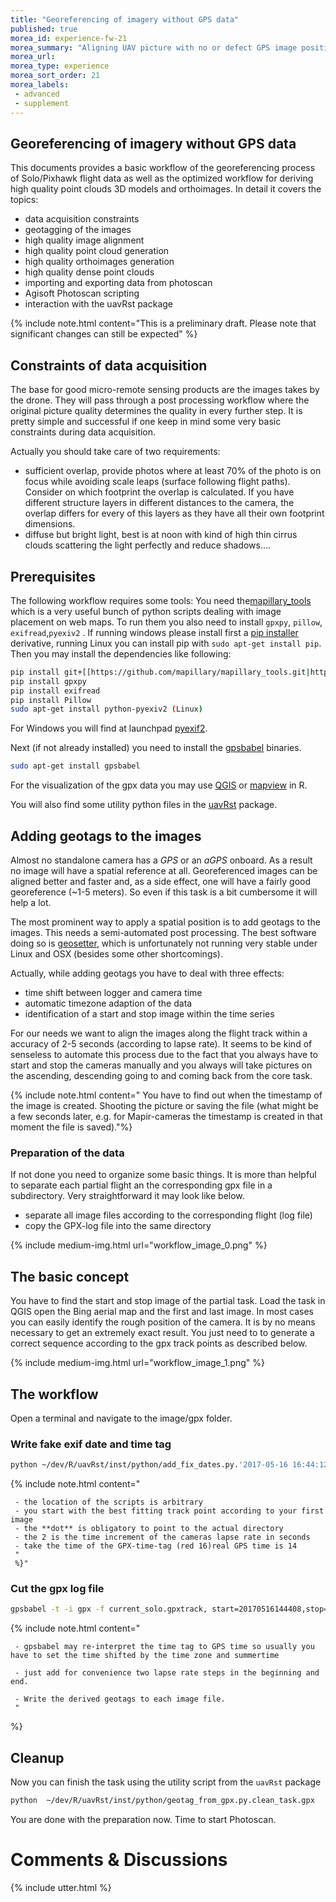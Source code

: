 ```yaml
---
title: "Georeferencing of imagery without GPS data"
published: true
morea_id: experience-fw-21
morea_summary: "Aligning UAV picture with no or defect GPS image positions"
morea_url: 
morea_type: experience
morea_sort_order: 21
morea_labels:
 - advanced
 - supplement
---
```


## Georeferencing of imagery without GPS data

This documents provides a basic workflow of the georeferencing process of Solo/Pixhawk flight data as well as the optimized workflow for deriving high quality point clouds 3D models and orthoimages. In detail it covers the topics:

  - data acquisition constraints 
  - geotagging of the images
  - high quality image alignment 
  - high quality point cloud generation
  - high quality orthoimages generation
  - high quality dense point clouds  
  - importing and exporting data from photoscan 
  - Agisoft Photoscan scripting
  - interaction with the uavRst package

{% include note.html content="This is a preliminary draft. Please note that significant changes can still be expected" %}
  


## Constraints of data acquisition 


The base for good micro-remote sensing products are the images takes by the drone. They will pass through a post processing workflow where the original picture quality determines the quality in every further step. It is pretty simple and successful if one keep in mind some very basic constraints during data acquisition.

Actually you should take care of two requirements:

* sufficient overlap, provide photos where at least 70% of the photo is on focus while avoiding scale leaps (surface following flight paths). Consider on which footprint the overlap is calculated. If you have different structure layers in different distances to the camera, the overlap differs for every of this layers as they have all their own footprint dimensions.
* diffuse but bright light, best is at noon with kind of high thin cirrus clouds scattering the light perfectly and reduce shadows....

## Prerequisites 


The following workflow requires some tools: You need the[mapillary_tools](https://github.com/mapillary/mapillary_tools) which is a very useful bunch of python scripts dealing with image placement on web maps. To run them you also need to install `gpxpy`, `pillow`, `exifread`,`pyexiv2` . If running windows please install first a [pip installer](https://sites.google.com/site/pydatalog/python/pip-for-windows) derivative, running Linux you can install pip with `sudo apt-get install pip`. Then you may install the dependencies like following:

```bash
pip install git+[[https://github.com/mapillary/mapillary_tools.git|https://github.com/mapillary/mapillary_tools.git]]
pip install gpxpy
pip install exifread
pip install Pillow
sudo apt-get install python-pyexiv2 (Linux)
```

For Windows you will find at launchpad [pyexif2](http://launchpad.net/pyexiv2/0.3.x/0.3.2/+download/pyexiv2-0.3.2-py27-amd64.exe).

Next (if not already installed) you need to install the [gpsbabel](https://www.gpsbabel.org) binaries.

```bash
sudo apt-get install gpsbabel
``` 

For the visualization of the gpx data you may use [QGIS](http://www.qgis.org/) or [mapview](https://cran.r-project.org/package=mapview|mapview) in R. 

You will also find some utility python files in the [uavRst](https://gisma.github.io/uavRst/) package.

## Adding geotags to the images 

Almost no standalone camera has a *GPS* or an *aGPS* onboard. As a result no image will have a spatial reference at all. Georeferenced images can be aligned better and faster and, as a side effect, one will have a fairly good georeference (~1-5 meters). So even if this task is a bit cumbersome it will help a lot. 

The most prominent way to apply a spatial position is to add  geotags to the images. This needs a semi-automated post processing. The best software doing so is [geosetter](http://www.geosetter.de/en/), which is unfortunately not running very stable under Linux and OSX (besides some other shortcomings). 

Actually, while adding geotags you have to deal with three  effects: 

  - time shift between logger and camera time
  - automatic timezone adaption of the data
  - identification of a start and stop image within the time series

For our needs we want to align the images along the flight track within a accuracy of 2-5 seconds (according to lapse rate). It seems to be kind of senseless to automate this process due to the fact that you always have to start and stop the cameras manually and you always will take pictures on the ascending, descending going to and coming back from the core task. 

{% include note.html content=" You have to find out when the timestamp of the image is created. Shooting the picture or  saving the file (what might be a few seconds later, e.g. for Mapir-cameras the timestamp is created in that moment the file is saved)."%}



### Preparation of the data 


If not done you need to organize some basic things. It is more than helpful to separate each partial flight an the corresponding gpx file in a subdirectory. Very straightforward it may look like below. 

  - separate all image files according to the corresponding flight (log file)
  - copy the GPX-log file into the same directory

{% include medium-img.html url="workflow_image_0.png" %}  


## The basic concept 


You have to find the start and stop image of the partial task. Load the task in QGIS open the Bing aerial map and the first and last image. In most cases you can easily identify the rough position of the camera. It is by no means necessary to get an extremely exact result. You just need to to generate a correct sequence according to  the gpx track points as described below.

{% include medium-img.html url="workflow_image_1.png" %}  

## The workflow 


Open a terminal and navigate to the image/gpx folder.

### Write fake exif date and time tag

``` bash
python ~/dev/R/uavRst/inst/python/add_fix_dates.py.'2017-05-16 16:44:12'**2**
``` 


{% include note.html content="  

     - the location of the scripts is arbitrary  
     - you start with the best fitting track point according to your first image
     - the **dot** is obligatory to point to the actual directory   
     - the 2 is the time increment of the cameras lapse rate in seconds  
     - take the time of the GPX-time-tag (red 16)real GPS time is 14
     "
     %}"



### Cut the gpx log file 

``` bash
gpsbabel -t -i gpx -f current_solo.gpxtrack, start=20170516144408,stop=20170516144930-o gpx-F clean_task.gpx
```

{% include note.html content=" 

     - gpsbabel may re-interpret the time tag to GPS time so usually you have to set the time shifted by the time zone and summertime
     
     - just add for convenience two lapse rate steps in the beginning and end.
     
     - Write the derived geotags to each image file.
     " 
%}

## Cleanup

Now you can finish the task using the utility script from the `uavRst` package

``` bash
python  ~/dev/R/uavRst/inst/python/geotag_from_gpx.py.clean_task.gpx

```


You are done with the preparation now. Time to start Photoscan.


# Comments & Discussions 
{% include utter.html  %} 